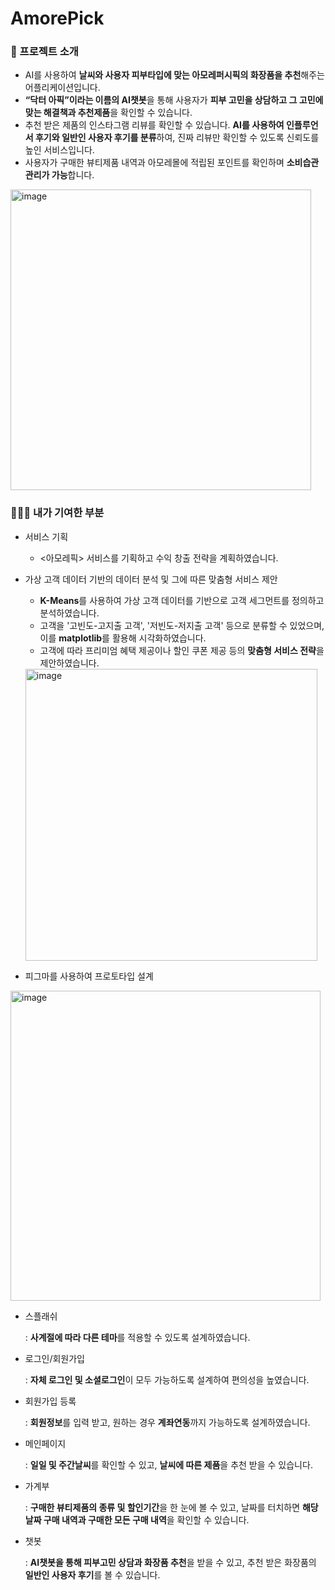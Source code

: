 # AmorePick
### 📖 프로젝트 소개
- AI를 사용하여 **날씨와 사용자 피부타입에 맞는 아모레퍼시픽의 화장품을 추천**해주는 어플리케이션입니다.
- **“닥터 아픽”이라는 이름의 AI챗봇**을 통해 사용자가 **피부 고민을 상담하고 그 고민에 맞는 해결책과 추천제품**을 확인할 수 있습니다.
- 추천 받은 제품의 인스타그램 리뷰를 확인할 수 있습니다. **AI를 사용하여 인플루언서 후기와 일반인 사용자 후기를 분류**하여, 진짜 리뷰만 확인할 수 있도록 신뢰도를 높인 서비스입니다.
- 사용자가 구매한 뷰티제품 내역과 아모레몰에 적립된 포인트를 확인하며 **소비습관 관리가 가능**합니다.
  
<img width="481" alt="image" src="https://github.com/user-attachments/assets/efaaf5d4-9782-47bc-b555-55e51767bdaf" />

### 🙋🏻‍♀️ 내가 기여한 부분
- 서비스 기획
    - <아모레픽> 서비스를 기획하고 수익 창출 전략을 계획하였습니다.

- 가상 고객 데이터 기반의 데이터 분석 및 그에 따른 맞춤형 서비스 제안
    - **K-Means**를 사용하여 가상 고객 데이터를 기반으로 고객 세그먼트를 정의하고 분석하였습니다.
    - 고객을 '고빈도-고지출 고객', '저빈도-저지출 고객' 등으로 분류할 수 있었으며, 이를 **matplotlib**를 활용해 시각화하였습니다.
    - 고객에 따라 프리미엄 혜택 제공이나 할인 쿠폰 제공 등의 **맞춤형 서비스 전략**을 제안하였습니다.
  
    <img width="467" alt="image" src="https://github.com/user-attachments/assets/edba96f6-22ab-47b1-a309-c137046e9730" />
      
- 피그마를 사용하여 프로토타입 설계

<img width="496" alt="image" src="https://github.com/user-attachments/assets/c052980b-7790-420e-9480-e3d253904502" />

- 스플래쉬
    
    : **사계절에 따라 다른 테마**를 적용할 수 있도록 설계하였습니다.
    
- 로그인/회원가입
    
    : **자체 로그인 및 소셜로그인**이 모두 가능하도록 설계하여 편의성을 높였습니다.
    
- 회원가입 등록
    
    : **회원정보**를 입력 받고, 원하는 경우 **계좌연동**까지 가능하도록 설계하였습니다.
    
- 메인페이지
    
    : **일일 및 주간날씨**를 확인할 수 있고, **날씨에 따른 제품**을 추천 받을 수 있습니다.
    
- 가계부
    
    : **구매한 뷰티제품의 종류 및 할인기간**을 한 눈에 볼 수 있고, 날짜를 터치하면 **해당 날짜 구매 내역과 구매한 모든 구매 내역**을 확인할 수 있습니다.
    
- 챗봇
    
    : **AI챗봇을 통해 피부고민 상담과 화장품 추천**을 받을 수 있고, 추천 받은 화장품의 **일반인 사용자 후기**를 볼 수 있습니다.
